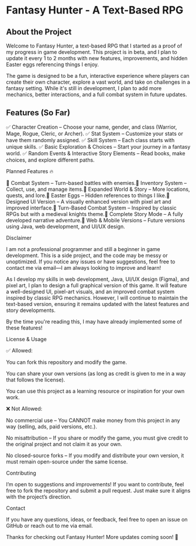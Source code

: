 # **Fantasy Hunter - A Text-Based RPG**

## **About the Project**

Welcome to Fantasy Hunter, a text-based RPG that I started as a proof of my progress in game development. This project is in beta, and I plan to update it every 1 to 2 months with new features, improvements, and hidden Easter eggs referencing things I enjoy.

The game is designed to be a fun, interactive experience where players can create their own character, explore a vast world, and take on challenges in a fantasy setting. While it's still in development, I plan to add more mechanics, better interactions, and a full combat system in future updates.

## **Features (So Far)**

✅ Character Creation – Choose your name, gender, and class (Warrior, Mage, Rogue, Cleric, or Archer).
✅ Stat System – Customize your stats or have them randomly assigned.
✅ Skill System – Each class starts with unique skills.
✅ Basic Exploration & Choices – Start your journey in a fantasy world.
✅ Random Events & Interactive Story Elements – Read books, make choices, and explore different paths.

Planned Features 🔥

🚀 Combat System – Turn-based battles with enemies.🚀 Inventory System – Collect, use, and manage items.🚀 Expanded World & Story – More locations, quests, and lore.🚀 Easter Eggs – Hidden references to things I like.🚀 Designed UI Version – A visually enhanced version with pixel art and improved interface.🚀 Turn-Based Combat System – Inspired by classic RPGs but with a medieval knights theme.🚀 Complete Story Mode – A fully developed narrative adventure.🚀 Web & Mobile Versions – Future versions using Java, web development, and UI/UX design.

Disclaimer

I am not a professional programmer and still a beginner in game development. This is a side project, and the code may be messy or unoptimized. If you notice any issues or have suggestions, feel free to contact me via email—I am always looking to improve and learn!

As I develop my skills in web development, Java, UI/UX design (Figma), and pixel art, I plan to design a full graphical version of this game. It will feature a well-designed UI, pixel-art visuals, and an improved combat system inspired by classic RPG mechanics. However, I will continue to maintain the text-based version, ensuring it remains updated with the latest features and story developments.

By the time you're reading this, I may have already implemented some of these features!

License & Usage

✅ Allowed:

You can fork this repository and modify the game.

You can share your own versions (as long as credit is given to me in a way that follows the license).

You can use this project as a learning resource or inspiration for your own work.

❌ Not Allowed:

No commercial use – You CANNOT make money from this project in any way (selling, ads, paid versions, etc.).

No misattribution – If you share or modify the game, you must give credit to the original project and not claim it as your own.

No closed-source forks – If you modify and distribute your own version, it must remain open-source under the same license.

Contributing

I’m open to suggestions and improvements! If you want to contribute, feel free to fork the repository and submit a pull request. Just make sure it aligns with the project’s direction.

Contact

If you have any questions, ideas, or feedback, feel free to open an issue on GitHub or reach out to me via email.

Thanks for checking out Fantasy Hunter! More updates coming soon! 🚀

